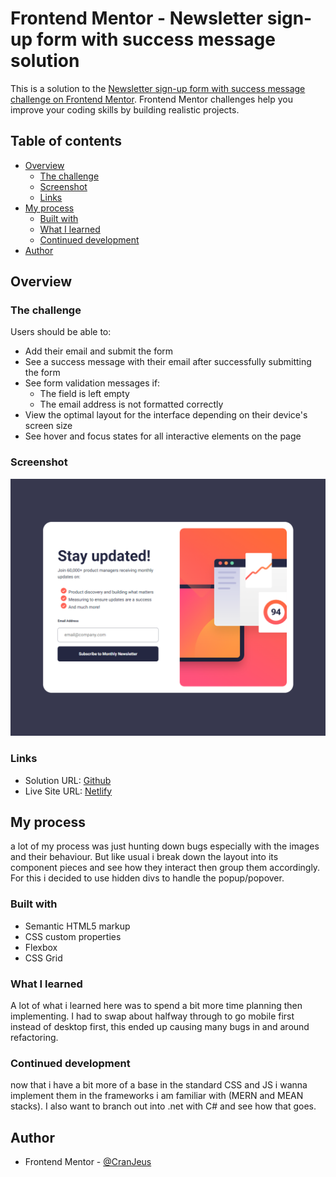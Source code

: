 # Frontend Mentor - Newsletter sign-up form with success message solution

This is a solution to the [Newsletter sign-up form with success message challenge on Frontend Mentor](https://www.frontendmentor.io/challenges/newsletter-signup-form-with-success-message-3FC1AZbNrv). Frontend Mentor challenges help you improve your coding skills by building realistic projects. 

## Table of contents

- [Overview](#overview)
  - [The challenge](#the-challenge)
  - [Screenshot](#screenshot)
  - [Links](#links)
- [My process](#my-process)
  - [Built with](#built-with)
  - [What I learned](#what-i-learned)
  - [Continued development](#continued-development)
- [Author](#author)

## Overview

### The challenge

Users should be able to:

- Add their email and submit the form
- See a success message with their email after successfully submitting the form
- See form validation messages if:
  - The field is left empty
  - The email address is not formatted correctly
- View the optimal layout for the interface depending on their device's screen size
- See hover and focus states for all interactive elements on the page

### Screenshot

![](./screenshot.png)

### Links

- Solution URL: [Github](https://github.com/CranJeus/newsletter-sign-up-with-success-message-main)
- Live Site URL: [Netlify](https://exquisite-marzipan-29ece7.netlify.app/)

## My process
a lot of my process was just hunting down bugs especially with the images and their behaviour. But like usual i break down the layout into its component pieces and see how they interact then group them accordingly. For this i decided to use hidden divs to handle the popup/popover.

### Built with

- Semantic HTML5 markup
- CSS custom properties
- Flexbox
- CSS Grid

### What I learned

A lot of what i learned here was to spend a bit more time planning then implementing. I had to swap about halfway through to go mobile first instead of desktop first, this ended up causing many bugs in and around refactoring.

### Continued development

now that i have a bit more of a base in the standard CSS and JS i wanna implement them in the frameworks i am familiar with (MERN and MEAN stacks). I also want to branch out into .net with C# and see how that goes.

## Author
- Frontend Mentor - [@CranJeus](https://www.frontendmentor.io/profile/CranJeus)